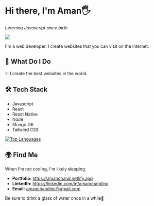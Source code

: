 # Hi there, I'm Aman🖐️
_Learning Javascript since birth_ 

![](https://komarev.com/ghpvc/?username=Aman-in-Github&style=flat-square&color=6495ED&label=Profile+Views)

I'm a web developer. I create websites that you can visit on the Internet.

## 🚀 What Do I Do

✨ I create the best websites in the world.

## 🛠️ Tech Stack

- Javascript
- React
- React Native
- Node
- Mongo DB
- Tailwind CSS

<a href="https://github.com/Aman-in-GitHub" align="left"><img src="https://github-readme-stats.vercel.app/api/top-langs/?username=Aman-in-GitHub&langs_count=5&title_color=3382ed&text_color=ffffff&icon_color=3382ed&bg_color=161b22&hide_border=true&locale=en&custom_title=Top%20%Languages" alt="Top Languages" /></a>

## 🌍 Find Me

When I'm not coding, I'm likely sleeping. 

- **Portfolio:** https://amanchand.netlify.app
- **LinkedIn:** https://linkedin.com/in/amanchandinc
- **Email:** amanchandinc@gmail.com

Be sure to drink a glass of water once in a while💙
